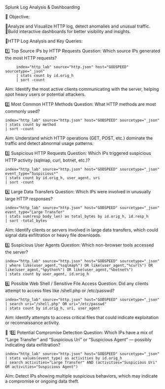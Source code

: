 Splunk Log Analysis & Dashboarding

🎯 Objective: 

🔹Analyze and Visualize HTTP log, detect anomalies and unusual traffic.
🔹Build interactive dashboards for better visibility and insights.

🎯HTTP Log Analysis and Key Queries:


1️⃣ Top Source IPs by HTTP Requests
    Question: Which source IPs generated the most HTTP requests?

```
     index="http_lab" source="http.json" host="GODSPEED" sourcetype="_json"
     | stats count by id.orig_h
     | sort -count

 ```


Aim: Identify the most active clients communicating with the server, helping spot heavy users or potential attackers.



2️⃣ Most Common HTTP Methods
    Question: What HTTP methods are most commonly used?

```
index="http_lab" source="http.json" host="GODSPEED" sourcetype="_json"
| stats count by method
| sort -count

```
Aim: Understand which HTTP operations (GET, POST, etc.) dominate the traffic and detect abnormal usage patterns.


3️⃣ Suspicious HTTP Requests
    Question: Which IPs triggered suspicious HTTP activity (sqlmap, curl, botnet, etc.)?
```
index="http_lab" source="http.json" host="GODSPEED" sourcetype="_json" event_type="Suspicious*"
| stats count by id.orig_h, user_agent, uri
| sort -count

```

4️⃣ Large Data Transfers
    Question: Which IPs were involved in unusually large HTTP responses?

```
index="http_lab" source="http.json" host="GODSPEED" sourcetype="_json" event_type="Large Transfer"
| stats sum(resp_body_len) as total_bytes by id.orig_h, id.resp_h
| sort -total_bytes

```
Aim: Identify clients or servers involved in large data transfers, which could signal data exfiltration or heavy file downloads.


5️⃣ Suspicious User Agents
    Question: Which non-browser tools accessed the server?

```
index="http_lab" source="http.json" host="GODSPEED" sourcetype="_json"
| where like(user_agent,"%sqlmap%") OR like(user_agent,"%curl%") OR like(user_agent,"%python%") OR like(user_agent,"%botnet%")
| stats count by user_agent, id.orig_h

```

6️⃣ Possible Web Shell / Sensitive File Access
    Question: Did any clients attempt to access files like /shell.php or /etc/passwd?



```
index="http_lab" source="http.json" host="GODSPEED" sourcetype="_json"
| search uri="/shell.php" OR uri="/etc/passwd"
| stats count by id.orig_h, uri, user_agent

```

Aim: Identify attempts to access critical files that could indicate exploitation or reconnaissance activity.


🔐 10️⃣ Potential Compromise Detection
    Question: Which IPs have a mix of “Large Transfer” and “Suspicious Uri” or “Suspicious Agent” — possibly indicating data exfiltration?

```
index="http_lab" source="http.json" host="GODSPEED" sourcetype="_json"
| stats values(event_type) as activities by id.orig_h
| search activities="Large Transfer" AND (activities="Suspicious Uri" OR activities="Suspicious Agent")

```

Aim: Detect IPs showing multiple suspicious behaviors, which may indicate a compromise or ongoing data theft.


















